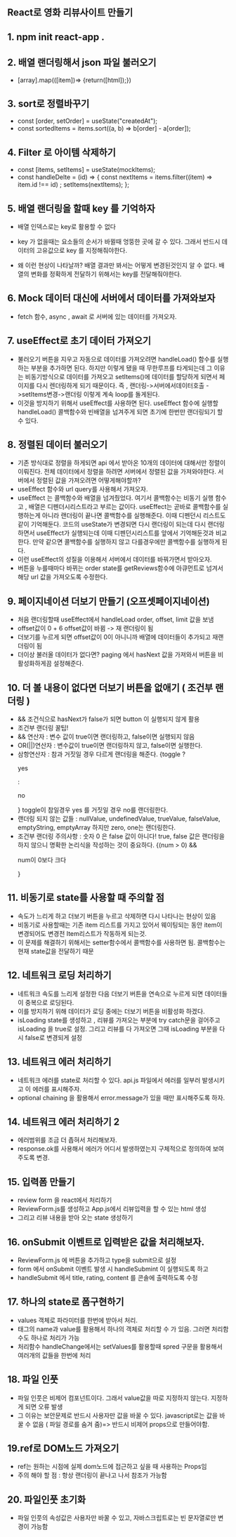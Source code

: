 ## React로 영화 리뷰사이트 만들기

## 1. npm init react-app .

## 2. 배열 랜더링해서 json 파일 불러오기

- [array].map(([item])=> {return([html]);})

## 3. sort로 정렬바꾸기

- const [order, setOrder] = useState("createdAt");
- const sortedItems = items.sort((a, b) => b[order] - a[order]);

## 4. Filter 로 아이템 삭제하기

- const [items, setItems] = useState(mockItems);
- const handleDelte = (id) => {
  const nextItems = items.filter((item) => item.id !== id) ;
  setItems(nextItems); };

## 5. 배열 랜더링을 할때 key 를 기억하자

- 배열 인덱스로는 key로 활용할 수 없다
- key 가 없을때는 요소들의 순서가 바뀔때 엉뚱한 곳에 갈 수 있다.
  그래서 반드시 데이터의 고유값으로 key 를 지정해줘야한다.

- 왜 이런 현상이 나타날까? 배열 결과만 봐서는 어떻게 변경된것인지 알 수 없다.
  배열의 변화를 정확하게 전달하기 위해서는 key를 전달해줘야한다.

## 6. Mock 데이터 대신에 서버에서 데이터를 가져와보자

- fetch 함수, async , await 로 서버에 있는 데이터를 가져오자.

## 7. useEffect로 초기 데이터 가져오기

- 불러오기 버튼을 지우고 자동으로 데이터를 가져오려면 handleLoad() 함수를 실행하는 부분을 추가하면 된다.
  하지만 이렇게 됐을 때 무한루프를 타게되는데 그 이유는 비동기방식으로 데이터를 가져오고 setItems()에 데이터를 할당하게 되면서 페이지를 다시 렌더링하게 되기 때문이다. 즉 , 랜더링->서버에서데이터호출 ->setItems변경->랜더링 이렇게 계속 loop를 돌게된다.
- 이것을 방지하기 위해서 useEffect를 사용하면 된다. useEffect 함수에 실행할 handleLoad() 콜백함수와 빈배열을 넘겨주게 되면 초기에 한번만 랜더링되기 할 수 있다.

## 8. 정렬된 데이터 불러오기

- 기존 방식대로 정렬을 하게되면 api 에서 받아온 10개의 데이터에 대해서만 정렬이 이뤄진다. 전체 데이터에서 정렬을 하려면 서버에서 정렬된 값을 가져와야한다. 서버에서 정렬된 값을 가져오려면 어떻게해야할까?
- useEffect 함수와 url query를 사용해서 가져오자.
- useEffect 는 콜백함수와 배열을 넘겨줬었다. 여기서 콜백함수는 비동기 실행 함수고 , 배열은 디펜더시리스트라고 부르는 값이다. useEffect는 곧바로 콜백함수를 실행하는게 아니라 랜더링이 끝나면 콜백함수를 실행해준다. 이때 디펜던시 리스트도 같이 기억해둔다. 코드의 useState가 변경되면 다시 랜더링이 되는데 다시 랜더링하면서 useEffect가 실행되는데 이때 디펜던시리스트를 앞에서 기억해둔것과 비교한다. 만약 같으면 콜백함수를 실행하지 않고 다를경우에만 콜백함수를 실행하게 된다.
- 이런 useEffect의 성질을 이용해서 서버에서 데이터를 바꿔가면서 받아오자.
- 버튼을 누를때마다 바뀌는 order state를 getReviews함수에 아큐먼트로 넘겨서 해당 url 값을 가져오도록 수정한다.

## 9. 페이지네이션 더보기 만들기 (오프셋페이지네이션)

- 처음 랜더링할때 useEffect에서 handleLoad order, offset, limit 값을 보냄
- offset값이 0 + 6 offset값이 바뀜 -> 재 랜더링이 됨
- 더보기를 누르게 되면 offset값이 0이 아니니까 배열에 데이터들이 추가되고 재랜더링이 됨
- 더이상 불러올 데이터가 없다면? paging 에서 hasNext 값을 가져와서 버튼을 비활성화하게끔 설정해준다.

## 10. 더 볼 내용이 없다면 더보기 버튼을 없애기 ( 조건부 랜더링 )

- && 조건식으로 hasNext가 false가 되면 button 이 실행되지 않게 활용
- 조건부 랜더링 꿀팁!
- && 연산자 : 변수 값이 true이면 랜더링하고, false이면 실행되지 않음
- OR(||)연산자 : 변수값이 true이면 랜더링하지 않고, false이면 실행한다.
- 삼항연산자 : 참과 거짓일 경우 다르게 랜더링을 해준다.
  {toggle ? <p>yes</p> : <p>no</p>}
  toggle이 참일경우 yes 를 거짓일 경우 no를 랜더링한다.
- 랜더링 되지 않는 값들 : nullValue, undefinedValue, trueValue, falseValue, emptyString, emptyArray 하지만 zero, one는 랜더링한다.
- 조건부 랜더링 주의사항 : 숫자 0 은 false 값이 아니다! true, false 값은 랜더링을 하지 않으니 명확한 논리식을 작성하는 것이 중요하다.
  {(num > 0) && <p>num이 0보다 크다</p>}

## 11. 비동기로 state를 사용할 때 주의할 점

- 속도가 느리게 하고 더보기 버튼을 누르고 삭제하면 다시 나타나는 현상이 있음
- 비동기로 사용할때는 기존 item 리스트를 가지고 있어서 웨이팅되는 동안 item이 변경되어도 변경전 Item리스트가 작동하게 되는것.
- 이 문제를 해결하기 위해서는 setter함수에서 콜백함수를 사용하면 됨. 콜백함수는 현재 state값을 전달하기 때문

## 12. 네트워크 로딩 처리하기

- 네트워크 속도를 느리게 설정한 다음 더보기 버튼을 연속으로 누르게 되면 데이터들이 중복으로 로딩된다.
- 이를 방지하기 위해 데이터가 로딩 중에는 더보기 버튼을 비활성화 하겠다.
- isLoading state를 생성하고 , 리뷰를 가져오는 부분에 try catch문을 걸어주고 isLoading 을 true로 설정. 그리고 리뷰를 다 가져오면 그때 isLoading 부분을 다시 false로 변경되게 설정

## 13. 네트워크 에러 처리하기

- 네트워크 에러를 state로 처리할 수 있다. api.js 파일에서 에러를 일부러 발생시키고 이 에러를 표시해주자.
- optional chaining 을 활용해서 error.message가 있을 때만 표시해주도록 하자.

## 14. 네트워크 에러 처리하기 2

- 에러범위를 조금 더 좁혀서 처리해보자.
- response.ok를 사용해서 에러가 어디서 발생하였는지 구체적으로 정의하여 보여주도록 변경.

## 15. 입력폼 만들기

- review form 을 react에서 처리하기
- ReviewForm.js를 생성하고 App.js에서 리뷰입력을 할 수 있는 html 생성
- 그리고 리뷰 내용을 받아 오는 state 생성하기

## 16. onSubmit 이벤트로 입력받은 값을 처리해보자.

- ReviewForm.js 에 버튼을 추가하고 type을 submit으로 설정
- form 에서 onSubmit 이벤트 발생 시 handleSubmint 이 실행되도록 하고
- handleSubmit 에서 title, rating, content 를 콘솔에 출력하도록 수정

## 17. 하나의 state로 폼구현하기

- values 객체로 파라미터를 한번에 받아서 처리.
- 태그의 name과 value를 활용해서 하나의 객체로 처리할 수 가 있음. 그러면 처리함수도 하나로 처리가 가능
- 처리함수 handleChange에서는 setValues를 활용할때 spred 구문을 활용해서 여러개의 값들을 한번에 처리

## 18. 파일 인풋

- 파일 인풋은 비제어 컴포넌트이다. 그래서 value값을 따로 지정하지 않는다. 지정하게 되면 오류 발생
- 그 이유는 보안문제로 반드시 사용자만 값을 바꿀 수 있다. javascript로는 값을 바꿀 수 없음 ( 파일 경로를 숨겨 줌)=> 반드시 비제어 props으로 만들어야함.

## 19.ref로 DOM노드 가져오기

- ref는 원하는 시점에 실제 dom노드에 접근하고 싶을 때 사용하는 Props임
- 주의 해야 할 점 : 항상 랜더링이 끝나고 나서 참조가 가능함

## 20. 파일인풋 초기화

- 파일 인풋의 속성값은 사용자만 바꿀 수 있고, 자바스크립트로는 빈 문자열로만 변경이 가능함
